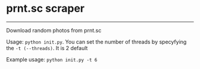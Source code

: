 # prnt.sc scraper
***

Download random photos from prnt.sc

Usage: `python init.py`. You can set the number of threads by specyfying the `-t (--threads)`. It is 2 default

Example usage: `python init.py -t 6`
